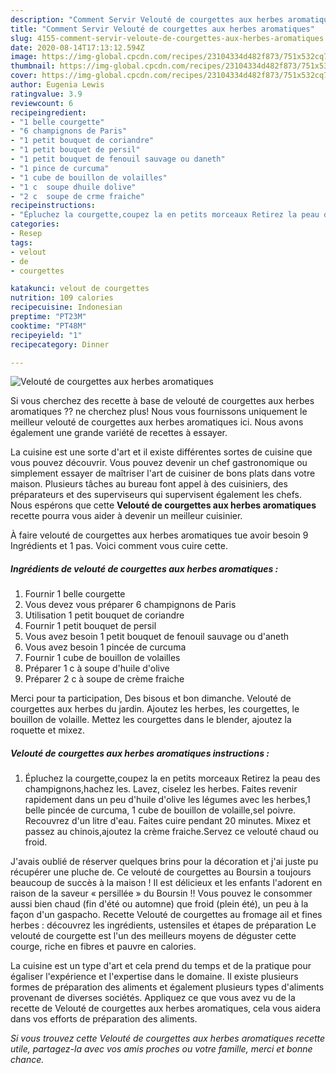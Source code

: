 ```yaml
---
description: "Comment Servir Velouté de courgettes aux herbes aromatiques"
title: "Comment Servir Velouté de courgettes aux herbes aromatiques"
slug: 4155-comment-servir-veloute-de-courgettes-aux-herbes-aromatiques
date: 2020-08-14T17:13:12.594Z
image: https://img-global.cpcdn.com/recipes/23104334d482f873/751x532cq70/veloute-de-courgettes-aux-herbes-aromatiques-photo-principale-de-la-recette.jpg
thumbnail: https://img-global.cpcdn.com/recipes/23104334d482f873/751x532cq70/veloute-de-courgettes-aux-herbes-aromatiques-photo-principale-de-la-recette.jpg
cover: https://img-global.cpcdn.com/recipes/23104334d482f873/751x532cq70/veloute-de-courgettes-aux-herbes-aromatiques-photo-principale-de-la-recette.jpg
author: Eugenia Lewis
ratingvalue: 3.9
reviewcount: 6
recipeingredient:
- "1 belle courgette"
- "6 champignons de Paris"
- "1 petit bouquet de coriandre"
- "1 petit bouquet de persil"
- "1 petit bouquet de fenouil sauvage ou daneth"
- "1 pince de curcuma"
- "1 cube de bouillon de volailles"
- "1 c  soupe dhuile dolive"
- "2 c  soupe de crme fraiche"
recipeinstructions:
- "Épluchez la courgette,coupez la en petits morceaux Retirez la peau des champignons,hachez les. Lavez, ciselez les herbes. Faites revenir rapidement dans un peu d&#39;huile d&#39;olive les légumes avec les herbes,1 belle pincée de curcuma, 1 cube de bouillon de volaille,sel poivre. Recouvrez d&#39;un litre d&#39;eau. Faites cuire pendant 20 minutes. Mixez et passez au chinois,ajoutez la crème fraiche.Servez ce velouté chaud ou froid."
categories:
- Resep
tags:
- velout
- de
- courgettes

katakunci: velout de courgettes 
nutrition: 109 calories
recipecuisine: Indonesian
preptime: "PT23M"
cooktime: "PT48M"
recipeyield: "1"
recipecategory: Dinner

---
```



![Velouté de courgettes aux herbes aromatiques](https://img-global.cpcdn.com/recipes/23104334d482f873/751x532cq70/veloute-de-courgettes-aux-herbes-aromatiques-photo-principale-de-la-recette.jpg)

Si vous cherchez des recette à base de velouté de courgettes aux herbes aromatiques ?? ne cherchez plus! Nous vous fournissons uniquement le meilleur velouté de courgettes aux herbes aromatiques ici. Nous avons également une grande variété de recettes à essayer.

La cuisine est une sorte d'art et il existe différentes sortes de cuisine que vous pouvez découvrir. Vous pouvez devenir un chef gastronomique ou simplement essayer de maîtriser l'art de cuisiner de bons plats dans votre maison. Plusieurs tâches au bureau font appel à des cuisiniers, des préparateurs et des superviseurs qui supervisent également les chefs. Nous espérons que cette <strong> Velouté de courgettes aux herbes aromatiques </strong> recette pourra vous aider à devenir un meilleur cuisinier.

<!--inarticleads1-->

À faire velouté de courgettes aux herbes aromatiques tue avoir besoin 9 Ingrédients et 1 pas. Voici comment vous cuire cette.

##### Ingrédients de velouté de courgettes aux herbes aromatiques :

1. Fournir 1 belle courgette
1. Vous devez vous préparer 6 champignons de Paris
1. Utilisation 1 petit bouquet de coriandre
1. Fournir 1 petit bouquet de persil
1. Vous avez besoin 1 petit bouquet de fenouil sauvage ou d&#39;aneth
1. Vous avez besoin 1 pincée de curcuma
1. Fournir 1 cube de bouillon de volailles
1. Préparer 1 c à soupe d&#39;huile d&#39;olive
1. Préparer 2 c à soupe de crème fraiche


Merci pour ta participation, Des bisous et bon dimanche. Velouté de courgettes aux herbes du jardin. Ajoutez les herbes, les courgettes, le bouillon de volaille. Mettez les courgettes dans le blender, ajoutez la roquette et mixez. 

<!--inarticleads2-->

##### Velouté de courgettes aux herbes aromatiques instructions :

1. Épluchez la courgette,coupez la en petits morceaux Retirez la peau des champignons,hachez les. Lavez, ciselez les herbes. Faites revenir rapidement dans un peu d&#39;huile d&#39;olive les légumes avec les herbes,1 belle pincée de curcuma, 1 cube de bouillon de volaille,sel poivre. Recouvrez d&#39;un litre d&#39;eau. Faites cuire pendant 20 minutes. Mixez et passez au chinois,ajoutez la crème fraiche.Servez ce velouté chaud ou froid.


J&#39;avais oublié de réserver quelques brins pour la décoration et j&#39;ai juste pu récupérer une pluche de. Ce velouté de courgettes au Boursin a toujours beaucoup de succès à la maison ! Il est délicieux et les enfants l&#39;adorent en raison de la saveur « persillée » du Boursin !! Vous pouvez le consommer aussi bien chaud (fin d&#39;été ou automne) que froid (plein été), un peu à la façon d&#39;un gaspacho. Recette Velouté de courgettes au fromage ail et fines herbes : découvrez les ingrédients, ustensiles et étapes de préparation Le velouté de courgette est l&#39;un des meilleurs moyens de déguster cette courge, riche en fibres et pauvre en calories. 

<!--inarticleads1-->

<p>
La cuisine est un type d'art et cela prend du temps et de la pratique pour égaliser l'expérience et l'expertise dans le domaine. Il existe plusieurs formes de préparation des aliments et également plusieurs types d'aliments provenant de diverses sociétés. Appliquez ce que vous avez vu de la recette de Velouté de courgettes aux herbes aromatiques, cela vous aidera dans vos efforts de préparation des aliments.
</p>

<p>
<i>Si vous trouvez cette Velouté de courgettes aux herbes aromatiques recette utile, partagez-la avec vos amis proches ou votre famille, merci et bonne chance.</i>
</p>

